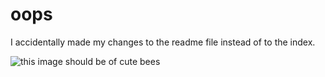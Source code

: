 # oops

I accidentally made my changes to the readme file instead of to the index. 

![this image should be of cute bees](https://t4.ftcdn.net/jpg/02/38/84/15/240_F_238841586_unea8izgr8x1k55JomcpBX90tbEjHCd2.jpg)
